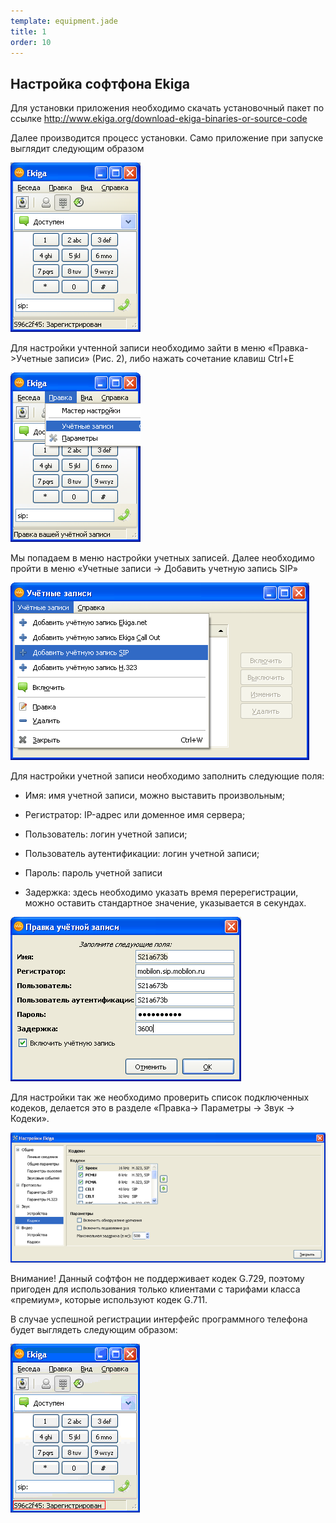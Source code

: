 ```yaml
--- 
template: equipment.jade
title: 1
order: 10
---
```


## Настройка софтфона Ekiga
Для установки приложения необходимо скачать установочный пакет по ссылке http://www.ekiga.org/download-ekiga-binaries-or-source-code

Далее производится процесс установки. Само приложение при запуске выглядит следующим образом 

![](1.png)


Для настройки учтенной записи необходимо зайти в меню «Правка->Учетные записи» (Рис. 2), либо нажать сочетание клавиш Ctrl+E

![](2.png)


Мы попадаем в меню настройки учетных записей. Далее необходимо пройти в меню «Учетные записи -> Добавить учетную запись SIP» 

![](3.png)


Для настройки учетной записи необходимо заполнить следующие поля:

- Имя: имя учетной записи, можно выставить произвольным;

- Регистратор: IP-адрес или доменное имя сервера;

- Пользователь: логин учетной записи;

- Пользователь аутентификации: логин учетной записи;

- Пароль: пароль учетной записи

- Задержка: здесь необходимо указать время перерегистрации, можно оставить стандартное значение, указывается в секундах.

![](4.png)


Для настройки так же необходимо проверить список подключенных кодеков, делается это в разделе «Правка-> Параметры -> Звук -> Кодеки».  

![](5.png)



Внимание! Данный софтфон не поддерживает кодек G.729, поэтому пригоден для использования только клиентами с тарифами класса «премиум», которые используют кодек G.711.

В случае успешной регистрации интерфейс программного телефона будет выглядеть следующим образом:


![](6.png)

